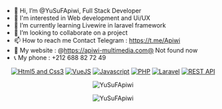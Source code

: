 - 👋 Hi, I’m @YuSuFApiwi, Full Stack Developer
- 👀 I'm interested in Web development and Ui/UX
- 🌱 I’m currently learning Livewire in laravel framework
- 💞 I’m looking to collaborate on a project
- 📫 How to reach me Contact Telegram : https://t.me/Apiwi
- 🔗 My website : @https://apiwi-multimedia.com@ Not found now
- 📞 My phone : +212 688 82 72 49

<!---
YuSuFApiwi/YuSuFApiwi is a ✨ special ✨ repository because its `README.md` (this file) appears on your GitHub profile.
You can click the Preview link to take a look at your changes.
--->

<p align="center">
<a href="#"><img src="https://img.shields.io/static/v1?label=Base&message=HTML5 - CSS3&color=pink" alt="Html5 and Css3"></a>
<a href="#"><img src="https://img.shields.io/static/v1?label=Framework&message=VueJS&color=green" alt="VueJS"></a>
<a href="#"><img src="https://img.shields.io/static/v1?label=Vanilla&message=Javascript&color=yellow" alt="Javascript"></a>
<a href="#"><img src="https://img.shields.io/static/v1?label=Langage&message=PHP&color=blue" alt="PHP"></a>
<a href="#"><img src="https://img.shields.io/static/v1?label=Framework&message=Laravel&color=orange" alt="Laravel"></a>
<a href="#"><img src="https://img.shields.io/static/v1?label=API REST&message=API&color=red" alt="REST API"></a>
</p>

<p align="center">
  <img src="https://github-readme-stats.vercel.app/api?username=yusufapiwi&show_icons=true&theme=highcontrast&locale=en" alt="YuSuFApiwi" />
</p>
<p align="center">
  <img src="https://github-readme-stats.vercel.app/api/top-langs/?username=yusufapiwi" alt="YuSuFApiwi" />
</p>
